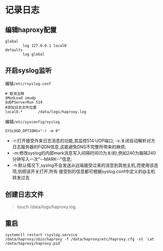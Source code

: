 # 记录日志

## 编辑haproxy配置
```
global
        log 127.0.0.1 local0
defaults
        log global
```
## 开启syslog监听
编辑`/etc/rsyslog.conf`
```
# 取消注释
$ModLoad imudp
$UDPServerRun 514
#添加日志文件位置
local0.*       /data/logs/haproxy.log

```
编辑`/etc/sysconfig/syslog`
```
SYSLOGD_OPTIONS="-r -m 0"
```
* -r:打开接受外来日志消息的功能,其监控514 UDP端口;
-x:关闭自动解析对方日志服务器的FQDN信息,这能避免DNS不完整所带来的麻烦;
* -m:修改syslog的内部mark消息写入间隔时间(0为关闭),例如240为每隔240分钟写入一次"--MARK--"信息;
* -h:默认情况下,syslog不会发送从远端接受过来的消息到其他主机,而使用该选项,则把该开关打开,所有
接受到的信息都可根据syslog.conf中定义的@主机转发过去
## 创建日志文件
> touch /data/logs/haproxy.log
## 重启
```
systemctl restart rsyslog.service
/data/haproxy/sbin/haproxy -f /data/haproxy/etc/haproxy.cfg -st `cat /data/haproxy/haproxy.pid` 
```

